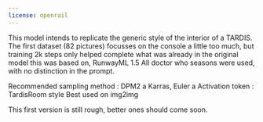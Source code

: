 ```yaml
---
license: openrail
---
```


This model intends to replicate the generic style of the interior of a TARDIS. The first dataset (82 pictures) focusses on the console a little too much, but training 2k steps only helped complete what was already in the original model this was based on, RunwayML 1.5
All doctor who seasons were used, with no distinction in the prompt.

Recommended sampling method : DPM2 a Karras, Euler a
Activation token : TardisRoom style
Best used on img2img

This first version is still rough, better ones should come soon.